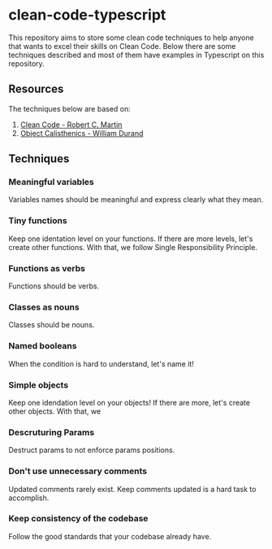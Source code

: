 # clean-code-typescript

This repository aims to store some clean code techniques to help anyone that wants to excel their skills on Clean Code. Below there are some techniques described and most of them have examples in Typescript on this repository.

## Resources

The techniques below are based on:

1. [Clean Code - Robert C. Martin](https://www.amazon.com/Clean-Code-Handbook-Software-Craftsmanship/dp/0132350882)
2. [Object Calisthenics - William Durand](https://williamdurand.fr/2013/06/03/object-calisthenics/)

## Techniques

### Meaningful variables

Variables names should be meaningful and express clearly what they mean.

### Tiny functions

Keep one identation level on your functions. If there are more levels, let's create other functions. With that, we follow Single Responsibility Principle.

### Functions as verbs

Functions should be verbs.

### Classes as nouns

Classes should be nouns.

### Named booleans

When the condition is hard to understand, let's name it!

### Simple objects

Keep one idendation level on your objects! If there are more, let's create other objects. With that, we

### Descruturing Params

Destruct params to not enforce params positions.

### Don't use unnecessary comments

Updated comments rarely exist. Keep comments updated is a hard task to accomplish.

### Keep consistency of the codebase

Follow the good standards that your codebase already have.
